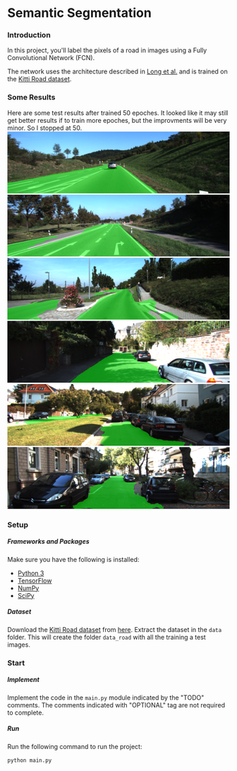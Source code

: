 # Semantic Segmentation
### Introduction
In this project, you'll label the pixels of a road in images using a Fully Convolutional Network (FCN).

The network uses the architecture described in [Long et al.](https://people.eecs.berkeley.edu/~jonlong/long_shelhamer_fcn.pdf)
and is trained on the [Kitti Road dataset](http://www.cvlibs.net/datasets/kitti/eval_road.php).

### Some Results
Here are some test results after trained 50 epoches. It looked like it may still get better results if to train more epoches, but the improvments will be very minor. So I stopped at 50.
![image](./images/umm_000030.png)
![image](./images/umm_000090.png)
![image](./images/uu_000050.png)
![image](./images/uu_000062.png)
![image](./images/uu_000066.png)
![image](./images/uu_000099.png)


### Setup
##### Frameworks and Packages
Make sure you have the following is installed:
 - [Python 3](https://www.python.org/)
 - [TensorFlow](https://www.tensorflow.org/)
 - [NumPy](http://www.numpy.org/)
 - [SciPy](https://www.scipy.org/)
##### Dataset
Download the [Kitti Road dataset](http://www.cvlibs.net/datasets/kitti/eval_road.php) from [here](http://www.cvlibs.net/download.php?file=data_road.zip).  Extract the dataset in the `data` folder.  This will create the folder `data_road` with all the training a test images.

### Start
##### Implement
Implement the code in the `main.py` module indicated by the "TODO" comments.
The comments indicated with "OPTIONAL" tag are not required to complete.
##### Run
Run the following command to run the project:
```
python main.py
```